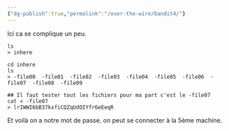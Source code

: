 ```yaml
---
{"dg-publish":true,"permalink":"/over-the-wire/bandit4/"}
---
```


Ici ca se complique un peu.
```Shell
ls 
> inhere

cd inhere
ls 
> -file00  -file01  -file02  -file03  -file04  -file05  -file06  -file07  -file08  -file09

## Il faut tester tout les fichiers pour ma part c'est le -file07
cat < -file07
> lrIWWI6bB37kxfiCQZqUdOIYfr6eEeqR
```

Et voilà on a notre mot de passe. 
on peut se connecter à la 5ème machine.